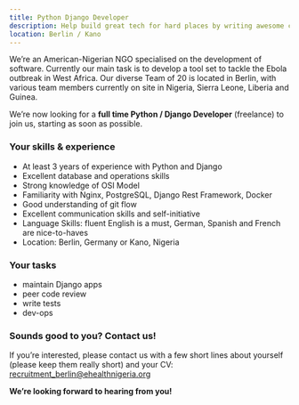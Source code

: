 ```yaml
---
title: Python Django Developer
description: Help build great tech for hard places by writing awesome code!
location: Berlin / Kano
---
```


We’re an American-Nigerian NGO specialised on the development of software. Currently our main task is to develop a tool set to tackle the Ebola outbreak in West Africa. Our diverse Team of 20 is located in Berlin, with various team members currently on site in Nigeria, Sierra Leone, Liberia and Guinea.

We’re now looking for a __full time Python / Django Developer__ (freelance) to join us, starting as soon as possible.

### Your skills & experience

- At least 3 years of experience with Python and Django
- Excellent database and operations skills
- Strong knowledge of OSI Model
- Familiarity with Nginx, PostgreSQL, Django Rest Framework, Docker
- Good understanding of git flow
- Excellent communication skills and self-initiative
- Language Skills: fluent English is a must, German, Spanish and French are nice-to-haves
- Location: Berlin, Germany or Kano, Nigeria

### Your tasks

- maintain Django apps
- peer code review
- write tests
- dev-ops

### Sounds good to you? Contact us!

If you’re interested, please contact us with a few short lines about yourself (please keep them really short) and your CV: recruitment_berlin@ehealthnigeria.org


__We’re looking forward to hearing from you!__
